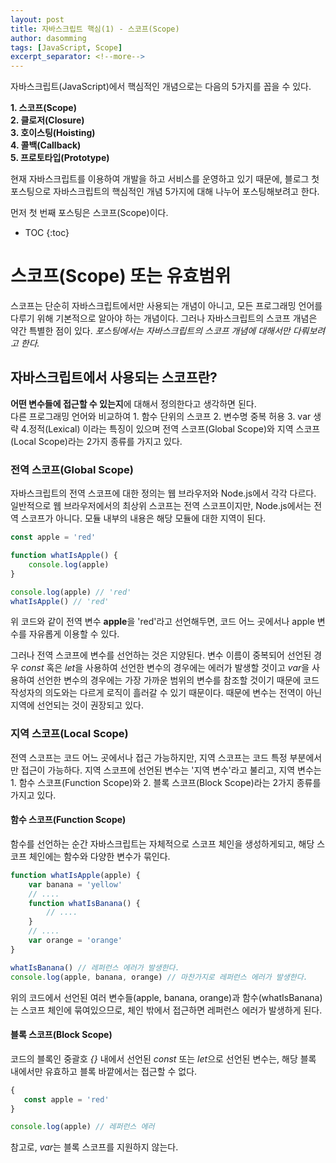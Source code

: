 ```yaml
---
layout: post
title: 자바스크립트 핵심(1) - 스코프(Scope)
author: dasomming
tags: [JavaScript, Scope]
excerpt_separator: <!--more-->
---
```


자바스크립트(JavaScript)에서 핵심적인 개념으로는 다음의 5가지를 꼽을 수 있다.  

**1. 스코프(Scope)**  
**2. 클로저(Closure)**  
**3. 호이스팅(Hoisting)**  
**4. 콜백(Callback)**  
**5. 프로토타입(Prototype)**  

현재 자바스크립트를 이용하여 개발을 하고 서비스를 운영하고 있기 때문에, 블로그 첫 포스팅으로 자바스크립트의 핵심적인 개념 5가지에 대해 나누어 포스팅해보려고 한다. <!--more-->  
  
먼저 첫 번째 포스팅은 스코프(Scope)이다.  

* TOC
{:toc}

# 스코프(Scope) 또는 유효범위
스코프는 단순히 자바스크립트에서만 사용되는 개념이 아니고, 모든 프로그래밍 언어를 다루기 위해 기본적으로 알아야 하는 개념이다. 그러나 자바스크립트의 스코프 개념은 약간 특별한 점이 있다.  *포스팅에서는 자바스크립트의 스코프 개념에 대해서만 다뤄보려고 한다.*

## 자바스크립트에서 사용되는 스코프란?
**어떤 변수들에 접근할 수 있는지**에 대해서 정의한다고 생각하면 된다.  
다른 프로그래밍 언어와 비교하여 1. 함수 단위의 스코프 2. 변수명 중복 허용 3. var 생략 4.정적(Lexical) 이라는 특징이 있으며 전역 스코프(Global Scope)와 지역 스코프(Local Scope)라는 2가지 종류를 가지고 있다.  
  
### 전역 스코프(Global Scope)
자바스크립트의 전역 스코프에 대한 정의는 웹 브라우저와 Node.js에서 각각 다르다. 일반적으로 웹 브라우저에서의 최상위 스코프는 전역 스코프이지만, Node.js에서는 전역 스코프가 아니다. 모듈 내부의 내용은 해당 모듈에 대한 지역이 된다.

```javascript
const apple = 'red'

function whatIsApple() {
    console.log(apple)
}

console.log(apple) // 'red'
whatIsApple() // 'red'
```

위 코드와 같이 전역 변수 **apple**을 'red'라고 선언해두면, 코드 어느 곳에서나 apple 변수를 자유롭게 이용할 수 있다.  
  
그러나 전역 스코프에 변수를 선언하는 것은 지양된다. 변수 이름이 중복되어 선언된 경우 *const* 혹은 *let*을 사용하여 선언한 변수의 경우에는 에러가 발생할 것이고 *var*을 사용하여 선언한 변수의 경우에는 가장 가까운 범위의 변수를 참조할 것이기 때문에 코드 작성자의 의도와는 다르게 로직이 흘러갈 수 있기 때문이다. 때문에 변수는 전역이 아닌 지역에 선언되는 것이 권장되고 있다.  
  

### 지역 스코프(Local Scope)
전역 스코프는 코드 어느 곳에서나 접근 가능하지만, 지역 스코프는 코드 특정 부분에서만 접근이 가능하다. 지역 스코프에 선언된 변수는 '지역 변수'라고 불리고, 지역 변수는 1. 함수 스코프(Function Scope)와 2. 블록 스코프(Block Scope)라는 2가지 종류를 가지고 있다.  
  
#### 함수 스코프(Function Scope)
함수를 선언하는 순간 자바스크립트는 자체적으로 스코프 체인을 생성하게되고, 해당 스코프 체인에는 함수와 다양한 변수가 묶인다.  

```javascript
function whatIsApple(apple) {
    var banana = 'yellow'
    // ....
    function whatIsBanana() {
        // ....
    }
    // ....
    var orange = 'orange'
}

whatIsBanana() // 레퍼런스 에러가 발생한다.
console.log(apple, banana, orange) // 마찬가지로 레퍼런스 에러가 발생한다.
```
  
위의 코드에서 선언된 여러 변수들(apple, banana, orange)과 함수(whatIsBanana)는 스코프 체인에 묶여있으므로, 체인 밖에서 접근하면 레퍼런스 에러가 발생하게 된다.
  
#### 블록 스코프(Block Scope)
코드의 블록인 중괄호 *{}* 내에서 선언된 *const* 또는 *let*으로 선언된 변수는, 해당 블록 내에서만 유효하고 블록 바깥에서는 접근할 수 없다.

```javascript
{
   const apple = 'red'
}

console.log(apple) // 레퍼런스 에러
```
  
참고로, *var*는 블록 스코프를 지원하지 않는다.
